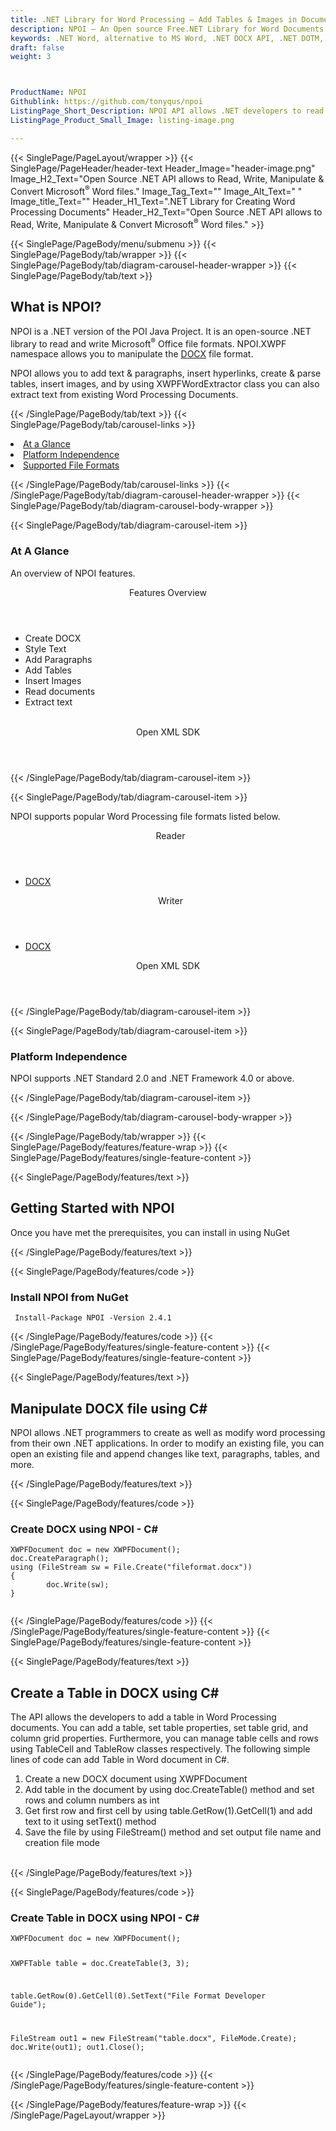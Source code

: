 ```yaml
---
title: .NET Library for Word Processing – Add Tables & Images in Documents
description: NPOI – An Open source Free.NET Library for Word Documents Processing. Add text & paragraphs, create tables in DOCX, parse table & insert images via C# API.
keywords: .NET Word, alternative to MS Word, .NET DOCX API, .NET DOTM, .NET DOTX, NET DOCM,  C# Word API, .NET Word Library, C# Word Processing  API, create word, add text in it,  Read DOCX files, 
draft: false
weight: 3



ProductName: NPOI
Githublink: https://github.com/tonyqus/npoi
ListingPage_Short_Description: NPOI API allows .NET developers to read & write DOCX files within .NET applications.
ListingPage_Product_Small_Image: listing-image.png 

---
```


{{< SinglePage/PageLayout/wrapper >}}
{{< SinglePage/PageHeader/header-text
Header_Image="header-image.png"
Image_H2_Text="Open Source .NET API allows to Read, Write, Manipulate & Convert Microsoft<sup>®</sup> Word files."
Image_Tag_Text=""
Image_Alt_Text=" "
Image_title_Text=""
Header_H1_Text=".NET Library for Creating Word Processing Documents"
Header_H2_Text="Open Source .NET API allows to Read, Write, Manipulate & Convert Microsoft<sup>®</sup> Word files." >}}

{{< SinglePage/PageBody/menu/submenu >}}
{{< SinglePage/PageBody/tab/wrapper >}}
{{< SinglePage/PageBody/tab/diagram-carousel-header-wrapper >}}
{{< SinglePage/PageBody/tab/text >}}



<h2 class="h2title">What is NPOI?</h2>
<p>NPOI is a .NET version of the POI Java Project. It is an open-source .NET library to read and write Microsoft<sup>®</sup> Office file formats. NPOI.XWPF namespace allows you to manipulate the <a href="https://docs.fileformat.com/word-processing/docx/">DOCX</a> file format.</p>
<p>NPOI allows you to add text & paragraphs, insert hyperlinks, create & parse tables, insert images, and by using XWPFWordExtractor class you can also extract text from existing Word Processing Documents.</p>

{{< /SinglePage/PageBody/tab/text >}}
{{< SinglePage/PageBody/tab/carousel-links >}}

<li data-target="#diagramcarousel" data-slide-to="0"><a href="#">At a Glance</a></li>
<li data-target="#diagramcarousel" data-slide-to="2"><a href="#">Platform Independence</a></li>
<li data-target="#diagramcarousel" data-slide-to="1"><a class="activetab" href="#">Supported File Formats</a></li>


{{< /SinglePage/PageBody/tab/carousel-links >}}
{{< /SinglePage/PageBody/tab/diagram-carousel-header-wrapper >}}
{{< SinglePage/PageBody/tab/diagram-carousel-body-wrapper >}}

{{< SinglePage/PageBody/tab/diagram-carousel-item >}}
<h3>At A Glance</h3>
<p>An overview of NPOI features.</p>
<div class="diagram1 d1-poi">
<div class="d1-row">
<div class="d1-col d1-left"><header>Features Overview</header>
<ul>
<li>Create DOCX</li>
<li>Style Text</li>
<li>Add Paragraphs</li>
<li>Add Tables</li>
<li>Insert Images</li>
<li>Read documents</li>
<li>Extract text</li>
</ul>
</div>
<!--/left-->
<div class="d1-col d1-right"> </div>
</div>
<div class="d1-logo" style="border: none;"><!--<img src='listing-image.png' alt="Compression APIs for .NET" />--><header>Open XML SDK</header><footer><small></small></footer></div>
<!--/logo--></div>
<!--/diagram1-->
{{< /SinglePage/PageBody/tab/diagram-carousel-item >}}

{{< SinglePage/PageBody/tab/diagram-carousel-item >}}
<p>NPOI supports popular Word Processing file formats listed below.</p>
<div class="diagram1 d2  d1-poi">
<div class="d1-row">
<div class="d1-col d1-left"><header><i class="fa fa-arrows-v "> </i> Reader</header>
<ul>
<li><a href="https://docs.fileformat.com/word-processing/docx/">DOCX</a></li>
</ul>
</div>
<!--/left-->
<div class="d1-col d1-right"><header><i class="fa  fa-long-arrow-down"> </i> Writer</header>
<ul>
<li><a href="https://docs.fileformat.com/word-processing/docx/">DOCX</a></li>
</ul>
</div>
<!--/right--></div>
<!--/row-->
<div class="d1-logo" style="border: none;"><!--<img src='listing-image.png' alt="Compression APIs for .NET" />--><header>Open XML SDK</header><footer><small></small></footer></div>
<!--/logo--></div>
<!--/diagram2-->
{{< /SinglePage/PageBody/tab/diagram-carousel-item >}}

{{< SinglePage/PageBody/tab/diagram-carousel-item >}}
<h3>Platform Independence</h3>
<p>NPOI supports .NET Standard 2.0 and .NET Framework 4.0 or above.</p>
{{< /SinglePage/PageBody/tab/diagram-carousel-item >}}

{{< /SinglePage/PageBody/tab/diagram-carousel-body-wrapper >}}

{{< /SinglePage/PageBody/tab/wrapper >}}
{{< SinglePage/PageBody/features/feature-wrap >}}
{{< SinglePage/PageBody/features/single-feature-content >}}

{{< SinglePage/PageBody/features/text >}}
<h2 class="h2title">Getting Started with NPOI</h2>
<p>Once you have met the prerequisites, you can install in using NuGet</p>
{{< /SinglePage/PageBody/features/text >}}

{{< SinglePage/PageBody/features/code >}}
<h3>Install NPOI from NuGet</h3>
<pre><code class="html"> Install-Package NPOI -Version 2.4.1</code></pre>


{{< /SinglePage/PageBody/features/code >}}
{{< /SinglePage/PageBody/features/single-feature-content >}}
{{< SinglePage/PageBody/features/single-feature-content >}}

{{< SinglePage/PageBody/features/text >}}
<h2 class="h2title">Manipulate DOCX file using C#</h2>
<p>NPOI allows .NET programmers to create as well as modify word processing from their own .NET applications. In order to modify an existing file, you can open an existing file and append changes like text, paragraphs, tables, and more.</p>
{{< /SinglePage/PageBody/features/text >}}

{{< SinglePage/PageBody/features/code >}}
<h3>Create DOCX using NPOI - C#</h3>
<pre><code class="c#">XWPFDocument doc = new XWPFDocument();
doc.CreateParagraph();
using (FileStream sw = File.Create("fileformat.docx"))
{
        doc.Write(sw);
}
                        </code></pre>


{{< /SinglePage/PageBody/features/code >}}
{{< /SinglePage/PageBody/features/single-feature-content >}}
{{< SinglePage/PageBody/features/single-feature-content >}}

{{< SinglePage/PageBody/features/text >}}
<h2 class="h2title">Create a Table in DOCX using C#</h2>
<p>The API allows the developers to add a table in Word Processing documents. You can add a table, set table properties, set table grid, and column grid properties. Furthermore, you can manage table cells and rows using TableCell and TableRow classes respectively. The following simple lines of code can add Table in Word document in C#.</p>
<ol>
<li>Create a new DOCX document using XWPFDocument</li>
<li>Add table in the document by using doc.CreateTable() method and set rows and column numbers as int</li>
<li>Get first row and first cell by using table.GetRow(1).GetCell(1) and add text to it using setText() method</li>
<li>Save the file by using FileStream() method and set output file name and creation file mode</li>
</ol>
<br>
{{< /SinglePage/PageBody/features/text >}}

{{< SinglePage/PageBody/features/code >}}
<h3>Create Table in DOCX using NPOI - C#</h3>
<pre><code class="c#">XWPFDocument doc = new XWPFDocument();
                        
XWPFTable table = doc.CreateTable(3, 3);

table.GetRow(0).GetCell(0).SetText("File Format Developer Guide");

FileStream out1 = new FileStream("table.docx", FileMode.Create);
doc.Write(out1);
out1.Close();
                        </code></pre>


{{< /SinglePage/PageBody/features/code >}}
{{< /SinglePage/PageBody/features/single-feature-content >}}

{{< /SinglePage/PageBody/features/feature-wrap >}}
{{< /SinglePage/PageLayout/wrapper >}}